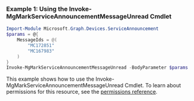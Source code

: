 ### Example 1: Using the Invoke-MgMarkServiceAnnouncementMessageUnread Cmdlet
```powershell
Import-Module Microsoft.Graph.Devices.ServiceAnnouncement
$params = @{
	MessageIds = @(
		"MC172851"
		"MC167983"
	)
}
Invoke-MgMarkServiceAnnouncementMessageUnread -BodyParameter $params
```
This example shows how to use the Invoke-MgMarkServiceAnnouncementMessageUnread Cmdlet.
To learn about permissions for this resource, see the [permissions reference](/graph/permissions-reference).
